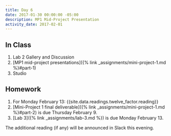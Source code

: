 ```yaml
---
title: Day 6
date: 2017-01-30 00:00:00 -05:00
description: MP1 Mid-Project Presentation
activity_date: 2017-02-01
---
```


## In Class

1. Lab 2 Gallery and Discussion
2. [MP1 mid-project presentations]({% link _assignments/mini-project-1.md %}#part-1)
3. Studio


## Homework

1. For Monday February 13: {{site.data.readings.twelve_factor.reading}}
2. [Mini-Project 1 final deliverable]({% link _assignments/mini-project-1.md %}#part-2) is due Thursday February 9.
3. [Lab 3]({% link _assignments/lab-3.md %}) is due Monday February 13.

The additional reading (if any) will be announced in Slack this evening.
